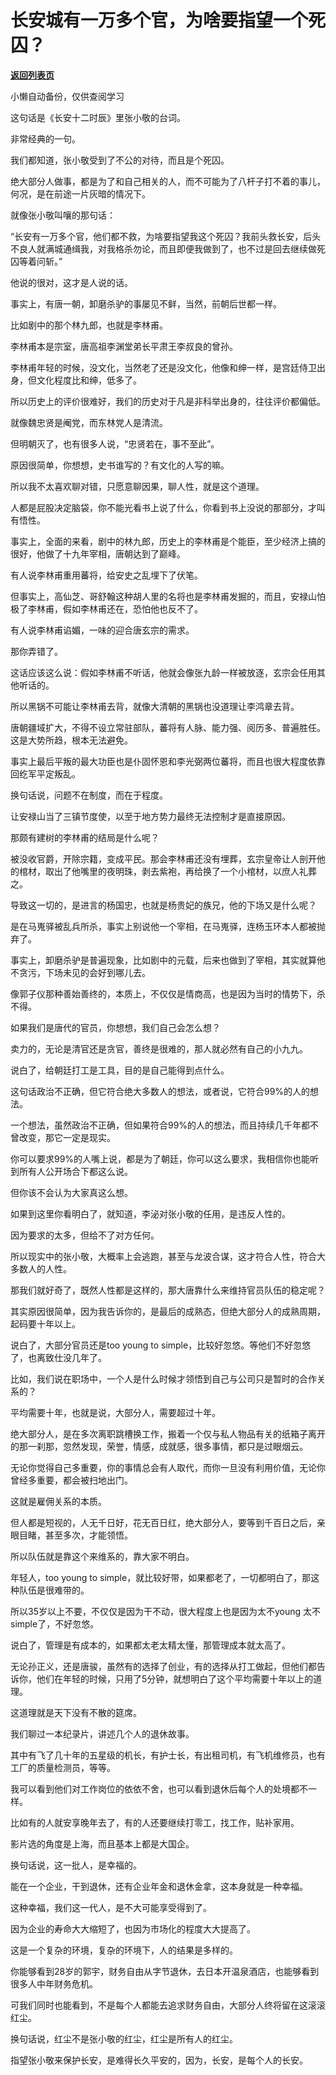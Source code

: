 # 长安城有一万多个官，为啥要指望一个死囚？

[**返回列表页**](/gzh/记忆承载3)

小懒自动备份，仅供查阅学习

这句话是《长安十二时辰》里张小敬的台词。  

  

非常经典的一句。  

  

我们都知道，张小敬受到了不公的对待，而且是个死囚。  

  

绝大部分人做事，都是为了和自己相关的人，而不可能为了八杆子打不着的事儿，何况，是在前途一片灰暗的情况下。  

  

就像张小敬叫嚷的那句话：  

  

“长安有一万多个官，他们都不救，为啥要指望我这个死囚？我前头救长安，后头不良人就满城通缉我，对我格杀勿论，而且即便我做到了，也不过是回去继续做死囚等着问斩。”

  

他说的很对，这才是人说的话。  

  

事实上，有唐一朝，卸磨杀驴的事屡见不鲜，当然，前朝后世都一样。  

  

比如剧中的那个林九郎，也就是李林甫。

  

李林甫本是宗室，唐高祖李渊堂弟长平肃王李叔良的曾孙。

  

李林甫年轻的时候，没文化，当然老了还是没文化，他像和绅一样，是宫廷侍卫出身，但文化程度比和绅，低多了。

  

所以历史上的评价很难好，我们的历史对于凡是非科举出身的，往往评价都偏低。  

  

就像魏忠贤是阉党，而东林党人是清流。

  

但明朝灭了，也有很多人说，“忠贤若在，事不至此”。  

  

原因很简单，你想想，史书谁写的？有文化的人写的嘛。  

  

所以我不太喜欢聊对错，只愿意聊因果，聊人性，就是这个道理。  

  

人都是屁股决定脑袋，你不能光看书上说了什么，你看到书上没说的那部分，才叫有悟性。

  

事实上，全面的来看，剧中的林九郎，历史上的李林甫是个能臣，至少经济上搞的很好，他做了十九年宰相，唐朝达到了巅峰。

  

有人说李林甫重用蕃将，给安史之乱埋下了伏笔。

  

但事实上，高仙芝、哥舒翰这种胡人里的名将也是李林甫发掘的，而且，安禄山怕极了李林甫，假如李林甫还在，恐怕他也反不了。

  

有人说李林甫谄媚，一味的迎合唐玄宗的需求。

  

那你弄错了。

  

这话应该这么说：假如李林甫不听话，他就会像张九龄一样被放逐，玄宗会任用其他听话的。

  

所以黑锅不可能让李林甫去背，就像大清朝的黑锅也没道理让李鸿章去背。

  

唐朝疆域扩大，不得不设立常驻部队，蕃将有人脉、能力强、阅历多、普遍胜任。这是大势所趋，根本无法避免。

  

事实上最后平叛的最大功臣也是仆固怀恩和李光弼两位蕃将，而且也很大程度依靠回纥军平定叛乱。

  

换句话说，问题不在制度，而在于程度。

  

让安禄山当了三镇节度使，以至于地方势力最终无法控制才是直接原因。

  

那颇有建树的李林甫的结局是什么呢？

  

被没收官爵，开除宗籍，变成平民。那会李林甫还没有埋葬，玄宗皇帝让人剖开他的棺材，取出了他嘴里的夜明珠，剥去紫袍，再给换了一个小棺材，以庶人礼葬之。

  

导致这一切的，是进言的杨国忠，也就是杨贵妃的族兄，他的下场又是什么呢？

  

是在马嵬驿被乱兵所杀，事实上别说他一个宰相，在马嵬驿，连杨玉环本人都被抛弃了。

  

事实上，卸磨杀驴是普遍现象，比如剧中的元载，后来也做到了宰相，其实就算他不贪污，下场未见的会好到哪儿去。  

  

像郭子仪那种善始善终的，本质上，不仅仅是情商高，也是因为当时的情势下，杀不得。  

  

如果我们是唐代的官员，你想想，我们自己会怎么想？

  

卖力的，无论是清官还是贪官，善终是很难的，那人就必然有自己的小九九。

  

说白了，给朝廷打工是工具，目的是自己能得到点什么。  

  

这句话政治不正确，但它符合绝大多数人的想法，或者说，它符合99%的人的想法。

  

一个想法，虽然政治不正确，但如果符合99%的人的想法，而且持续几千年都不曾改变，那它一定是现实。  

  

你可以要求99%的人嘴上说，都是为了朝廷，你可以这么要求，我相信你也能听到所有人公开场合下都这么说。  

  

但你该不会认为大家真这么想。

  

如果到这里你看明白了，就知道，李泌对张小敬的任用，是违反人性的。  

  

因为要求的太多，但给不了对方任何。

  

所以现实中的张小敬，大概率上会逃跑，甚至与龙波合谋，这才符合人性，符合大多数人的人性。

  

那我们就好奇了，既然人性都是这样的，那大唐靠什么来维持官员队伍的稳定呢？  

  

其实原因很简单，因为我告诉你的，是最后的成熟态，但绝大部分人的成熟周期，起码要十年以上。  

  

说白了，大部分官员还是too young to simple，比较好忽悠。等他们不好忽悠了，也离致仕没几年了。

  

比如，我们说在职场中，一个人是什么时候才领悟到自己与公司只是暂时的合作关系的？

  

平均需要十年，也就是说，大部分人，需要超过十年。

  

绝大部分人，是在多次离职跳槽换工作，搬着一个仅与私人物品有关的纸箱子离开的那一刹那，忽然发现，荣誉，情感，成就感，很多事情，都只是过眼烟云。

  

无论你觉得自己多重要，你的事情总会有人取代，而你一旦没有利用价值，无论你曾经多重要，都会被扫地出门。

  

这就是雇佣关系的本质。  

  

但人都是短视的，人无千日好，花无百日红，绝大部分人，要等到千百日之后，亲眼目睹，甚至多次，才能领悟。  

  

所以队伍就是靠这个来维系的，靠大家不明白。  

  

年轻人，too young to simple，就比较好带，如果都老了，一切都明白了，那这种队伍是很难带的。

  

所以35岁以上不要，不仅仅是因为干不动，很大程度上也是因为太不young 太不simple了，不好忽悠。

  

说白了，管理是有成本的，如果都太老太精太懂，那管理成本就太高了。  

  

无论孙正义，还是唐骏，虽然有的选择了创业，有的选择从打工做起，但他们都告诉你，他们在年轻的时候，只用了5分钟，就想明白了这个平均需要十年以上的道理。

  

这道理就是天下没有不散的筵席。

  

我们聊过一本纪录片，讲述几个人的退休故事。

  

其中有飞了几十年的五星级的机长，有护士长，有出租司机，有飞机维修员，也有工厂的质量检测员，等等。

  

我可以看到他们对工作岗位的依依不舍，也可以看到退休后每个人的处境都不一样。  

  

比如有的人就安享晚年去了，有的人还要继续打零工，找工作，贴补家用。  

  

影片选的角度是上海，而且基本上都是大国企。

  

换句话说，这一批人，是幸福的。  

  

能在一个企业，干到退休，还有企业年金和退休金拿，这本身就是一种幸福。  

  

这种幸福，我们这一代人，是不大可能享受得到了。

  

因为企业的寿命大大缩短了，也因为市场化的程度大大提高了。  

  

这是一个复杂的环境，复杂的环境下，人的结果是多样的。

  

你能够看到28岁的郭宇，财务自由从字节退休，去日本开温泉酒店，也能够看到很多人中年财务危机。

  

可我们同时也能看到，不是每个人都能去追求财务自由，大部分人终将留在这滚滚红尘。

  

换句话说，红尘不是张小敬的红尘，红尘是所有人的红尘。  

  

指望张小敬来保护长安，是难得长久平安的，因为，长安，是每个人的长安。

